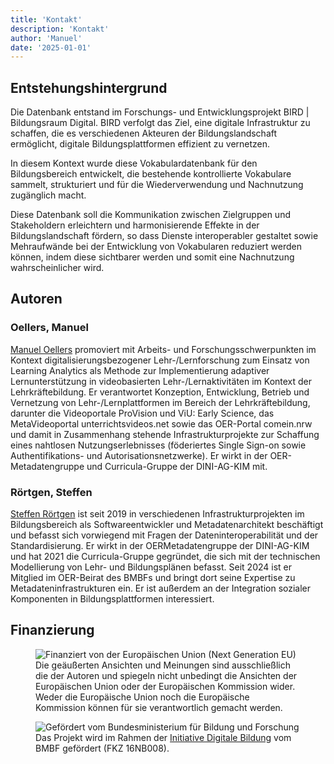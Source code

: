 ```yaml
---
title: 'Kontakt'
description: 'Kontakt'
author: 'Manuel'
date: '2025-01-01'
---
```


## Entstehungshintergrund

Die Datenbank entstand im Forschungs- und Entwicklungsprojekt BIRD | Bildungsraum Digital. BIRD verfolgt das Ziel, eine digitale Infrastruktur zu schaffen, die es verschiedenen Akteuren der Bildungslandschaft ermöglicht, digitale Bildungsplattformen effizient zu vernetzen.

In diesem Kontext wurde diese Vokabulardatenbank für den Bildungsbereich entwickelt, die bestehende kontrollierte Vokabulare sammelt, strukturiert und für die Wiederverwendung und Nachnutzung zugänglich macht.

Diese Datenbank soll die Kommunikation zwischen Zielgruppen und Stakeholdern erleichtern und harmonisierende Effekte in der Bildungslandschaft fördern, so dass Dienste interoperabler gestaltet sowie Mehraufwände bei der Entwicklung von Vokabularen reduziert werden können, indem diese sichtbarer werden und somit eine Nachnutzung wahrscheinlicher wird.

## Autoren

### Oellers, Manuel

[Manuel Oellers](https://github.com/oellers) promoviert mit Arbeits- und Forschungsschwerpunkten im Kontext digitalisierungsbezogener Lehr-/Lernforschung zum Einsatz von Learning Analytics als Methode zur Implementierung adaptiver Lernunterstützung in videobasierten Lehr-/Lernaktivitäten im Kontext der Lehrkräftebildung. Er verantwortet Konzeption, Entwicklung, Betrieb und Vernetzung von Lehr-/Lernplattformen im Bereich der Lehrkräftebildung, darunter die Videoportale ProVision und ViU: Early Science, das MetaVideoportal unterrichtsvideos.net sowie das OER-Portal comein.nrw und damit in Zusammenhang stehende Infrastrukturprojekte zur Schaffung eines nahtlosen Nutzungserlebnisses (föderiertes Single Sign-on sowie Authentifikations- und Autorisationsnetzwerke). Er wirkt in der OER-Metadatengruppe und Curricula-Gruppe der DINI-AG-KIM mit.

### Rörtgen, Steffen

[Steffen Rörtgen](https://github.com/sroertgen) ist seit 2019 in verschiedenen Infrastrukturprojekten im Bildungsbereich als Softwareentwickler und Metadatenarchitekt beschäftigt und befasst sich vorwiegend mit Fragen der Dateninteroperabilität und der Standardisierung. Er wirkt in der OERMetadatengruppe der DINI-AG-KIM und hat 2021 die Curricula-Gruppe gegründet, die sich mit der technischen Modellierung von Lehr- und Bildungsplänen befasst. Seit 2024 ist er Mitglied im OER-Beirat des BMBFs und bringt dort seine Expertise zu Metadateninfrastrukturen ein. Er ist außerdem an der Integration sozialer Komponenten in Bildungsplattformen interessiert.

## Finanzierung

<figure class="max-w-lg">
  <img class="h-auto max-w-full" src="/img/foerdermittel_eu.jpg" alt="Finanziert von der Europäischen Union (Next Generation EU)">
  <figcaption class="mt-2">Die geäußerten Ansichten und Meinungen sind ausschließlich die der Autoren und spiegeln nicht unbedingt die Ansichten der Europäischen Union oder der Europäischen Kommission wider. Weder die Europäische Union noch die Europäische Kommission können für sie verantwortlich gemacht werden.
</figcaption>
</figure>

<figure class="max-w-lg">
  <img class="h-auto max-w-full" src="/img/foerdermittel_bmbf.png" alt="Gefördert vom Bundesministerium für Bildung und Forschung">
  <figcaption class="mt-2">Das Projekt wird im Rahmen der <a href="https://www.bildung-forschung.digital/digitalezukunft/de/bildung/initiative-digitale-bildung/initiative-digitale-bildung_node.html">Initiative Digitale Bildung</a> vom BMBF gefördert (FKZ 16NB008).
</figcaption>
</figure>
